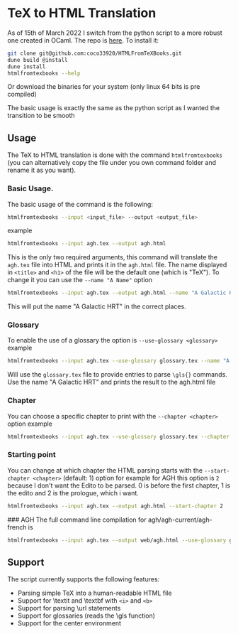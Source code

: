 # TeX to HTML Translation
As of 15th of March 2022 I switch from the python script to a more robust one created in OCaml. 
The repo is [here](https://github.com/coco33920/HTMLFromTeXBooks). To install it:

```bash
git clone git@github.com:coco33920/HTMLFromTeXBooks.git
dune build @install
dune install
htmlfromtexbooks --help
```

Or download the binaries for your system (only linux 64 bits is pre compiled)

The basic usage is exactly the same as the python script as I wanted the transition to be smooth

## Usage
The TeX to HTML translation is done with the command `htmlfromtexbooks` (you can alternatively copy the file under 
you own command folder and rename it as you want). 

### Basic Usage. 
The basic usage of the command is the following:
```bash
htmlfromtexbooks --input <input_file> --output <output_file>
```
example
```bash
htmlfromtexbooks --input agh.tex --output agh.html
```
This is the only two required arguments, this command will translate the `agh.tex` file into HTML and 
prints it in the `agh.html` file. The name displayed in `<title>` and `<h1>` of the file will 
be the default one (which is "TeX"). To change it you can use the `--name "A Name"` option

```bash
htmlfromtexbooks --input agh.tex --output agh.html --name "A Galactic HRT"
```
This will put the name "A Galactic HRT" in the correct places.

### Glossary
To enable the use of a glossary the option is `--use-glossary <glossary>`
example
```bash 
htmlfromtexbooks --input agh.tex --use-glossary glossary.tex --name "A Galactic HRT" --output agh.html
```
Will use the `glossary.tex` file to provide entries to parse `\gls{}` commands. Use the 
name "A Galactic HRT" and prints the result to the agh.html file

### Chapter
You can choose a specific chapter to print with the `--chapter <chapter>` option
example
```bash
htmlfromtexbooks --input agh.tex --use-glossary glossary.tex --chapter 2 --output chap2.html
```

### Starting point
You can change at which chapter the HTML parsing starts with the `--start-chapter <chapter>` (default: 1) option 
for example for AGH this option is `2` because I don't want the Edito to be parsed. 0 is before the first chapter,
1 is the edito and 2 is the prologue, which i want.
```bash
htmlfromtexbooks --input agh.tex --output agh.html --start-chapter 2
```

### AGH
The full command line compilation for agh/agh-current/agh-french is
```bash
htmlfromtexbooks --input agh.tex --output web/agh.html --use-glossary glossary.tex --name "A Galactic HRT" --start-chapter 2
```

## Support
The script currently supports the following features:
* Parsing simple TeX into a human-readable HTML file
* Support for \textit and \textbf with `<i>` and `<b>`
* Support for parsing \url statements 
* Support for glossaries (reads the \gls function)
* Support for the center environment